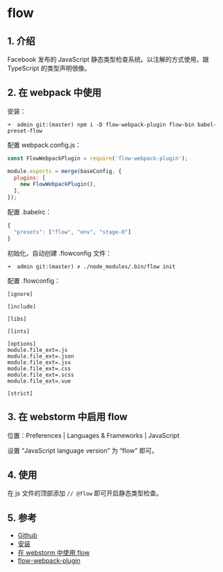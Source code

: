 # flow

## 1. 介绍

Facebook 发布的 JavaScript 静态类型检查系统。以注解的方式使用，跟 TypeScript 的类型声明很像。

## 2. 在 webpack 中使用

安装：

```shell
➜  admin git:(master) npm i -D flow-webpack-plugin flow-bin babel-preset-flow
```

配置 webpack.config.js：

```javascript
const FlowWebpackPlugin = require('flow-webpack-plugin');

module.exports = merge(baseConfig, {
  plugins: [
    new FlowWebpackPlugin(),
  ],
});
```

配置 .babelrc：

```javascript
{
  "presets": ["flow", "env", "stage-0"]
}
```

初始化，自动创建 .flowconfig 文件：

```shell
➜  admin git:(master) ✗ ./node_modules/.bin/flow init
```

配置 .flowconfig：

```text
[ignore]

[include]

[libs]

[lints]

[options]
module.file_ext=.js
module.file_ext=.json
module.file_ext=.jsx
module.file_ext=.css
module.file_ext=.scss
module.file_ext=.vue

[strict]
```

## 3. 在 webstorm 中启用 flow

位置：Preferences | Languages & Frameworks | JavaScript

设置 “JavaScript language version” 为 “flow” 即可。

## 4. 使用

在 js 文件的顶部添加 `// @flow` 即可开启静态类型检查。

## 5. 参考

* [Github](https://github.com/facebook/flow)
* [安装](https://flow.org/en/docs/install/)
* [在 webstorm 中使用 flow](https://blog.jetbrains.com/webstorm/2016/11/using-flow-in-webstorm/)
* [flow-webpack-plugin](https://www.npmjs.com/package/flow-webpack-plugin)